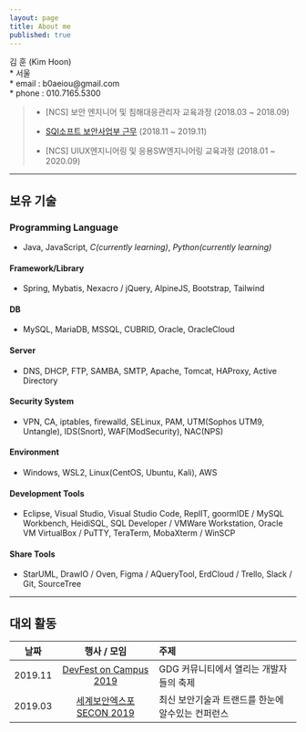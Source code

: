 ```yaml
---
layout: page
title: About me
published: true
---
```


<p class="message">
    김 훈 (Kim Hoon)<br>
    * 서울<br>
    * email : b0aeiou@gmail.com<br>
    * phone : 010.7165.5300<br>
</p>

> - [NCS] 보안 엔지니어 및 침해대응관리자 교육과정 (2018.03 ~ 2018.09)  
> * [SQI소프트 보안사업부 근무](http://www.sqisoft.com/ko/main) (2018.11 ~ 2019.11)  
> - [NCS] UIUX엔지니어링 및 응용SW엔지니어링 교육과정 (2018.01 ~ 2020.09)

---

## 보유 기술

### Programming Language
- Java, JavaScript, *C(currently learning)*, *Python(currently learning)*

#### Framework/Library
- Spring, Mybatis, Nexacro / jQuery, AlpineJS, Bootstrap, Tailwind

<!-- *React(currently learning)*, *Node.js(currently learning)* -->

#### DB
- MySQL, MariaDB, MSSQL, CUBRID, Oracle, OracleCloud

<!-- *MongoDB(currently learning)* -->

#### Server
- DNS, DHCP, FTP, SAMBA, SMTP, Apache, Tomcat, HAProxy, Active Directory

#### Security System
- VPN, CA, iptables, firewalld, SELinux, PAM, UTM(Sophos UTM9, Untangle), IDS(Snort), WAF(ModSecurity), NAC(NPS)

#### Environment
- Windows, WSL2, Linux(CentOS, Ubuntu, Kali), AWS

<!-- *Docker(currently learning)*, *Firebase(currently learning)* -->

#### Development Tools
-  Eclipse, Visual Studio, Visual Studio Code, ReplIT, goormIDE / MySQL Workbench, HeidiSQL, SQL Developer / VMWare Workstation, Oracle VM VirtualBox / PuTTY, TeraTerm, MobaXterm / WinSCP

#### Share Tools
- StarUML, DrawIO / Oven, Figma / AQueryTool, ErdCloud / Trello, Slack / Git, SourceTree

---

## 대외 활동

| 날짜 | 행사 / 모임 | 주제 |
|:-----:|:----------------------------:|:-------------------------------------------------------|
| 2019.11 | [DevFest on Campus 2019](https://festa.io/events/654) | GDG 커뮤니티에서 열리는 개발자들의 축제 |
| 2019.03 | [세계보안엑스포 SECON 2019](https://exhibitors.informamarkets-info.com/SECON2019/kr/) | 최신 보안기술과 트랜드를 한눈에 알수있는 컨퍼런스 |
